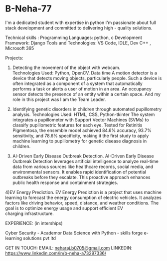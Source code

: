 # B-Neha-77
I'm a dedicated student with expertise in python
I'm passionate about full stack development and committed to delivering high - quality solutions.

Technical skills :
Programming Languages: python, c
Development Framework: Django
Tools and Technologies: VS Code, IDLE, Dev C++ , Microsoft 365

Projects:

1) Detecting the movement of the object with webcam.  
Technologies Used: Python, OpenCV, Data time
 A motion detector is a device that detects moving objects, particularly people. Such a device is often integrated as a component of a system that automatically performs a task or alerts a user of motion in an area. An occupancy sensor detects the presence of an entity within a certain space. And my role in this project was I am the Team Leader.

2) Identifying genetic disorders in children through automated pupillometry analysis.
 Technologies Used: HTML, CSS, Python-tkinter
  The system integrates a pupillometer with Support Vector Machines (SVMs) to classify pupillometric features for each eye. Tested for Retinitis Pigmentosa, the ensemble model achieved 84.6% accuracy, 93.7% sensitivity, and 78.6% specificity, making it the first study to apply machine learning to pupillometry for genetic disease diagnosis in children.

3) AI-Driven Early Disease Outbreak Detection.
 AI-Driven Early Disease Outbreak Detection leverages artificial intelligence to analyze real-time data from various sources like healthcare records, social media, and environmental sensors. It enables rapid identification of potential outbreaks before they escalate. This proactive approach enhances public health response and containment strategies.

4)EV Energy Prediction.
EV Energy Prediction is a project that uses machine learning to forecast the energy consumption of electric vehicles. It analyzes factors like driving behavior, speed, distance, and weather conditions. The goal is to optimize energy usage and support efficient EV charging infrastructure.

EXPERIENCE: (in interships)

Cyber Security - Academor
Data Science with Python - skills forge e-learning solutions pvt ltd

GET IN TOUCH:
EMAIL: neharaj.b0705@gmail.com
LINKEDIN: https://www.linkedin.com/in/b-neha-a73297336/
